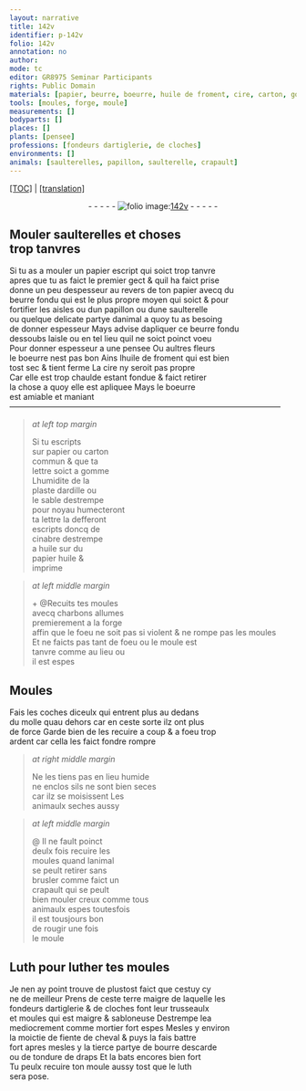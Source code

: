 ```yaml
---
layout: narrative
title: 142v
identifier: p-142v
folio: 142v
annotation: no
author:
mode: tc
editor: GR8975 Seminar Participants
rights: Public Domain
materials: [papier, beurre, boeurre, huile de froment, cire, carton, gomme, ardille, cinabre, huile, charbons, Luth, luther, terre, mortier, fiente de cheval, bourre descarde, tondure de draps, luth]
tools: [moules, forge, moule]
measurements: []
bodyparts: []
places: []
plants: [pensee]
professions: [fondeurs dartiglerie, de cloches]
environments: []
animals: [saulterelles, papillon, saulterelle, crapault]
---
```


<p><a href="{{ site.baseurl }}/diplomatic/">[TOC]</a> | <a href="{{ site.baseurl }}/texts/p-142v_tl/" target="_blank">[translation]</a></p><div class="folio" align="center">- - - - - <a href="http://gallica.bnf.fr/ark:/12148/btv1b10500001g/f290.image" target="_blank"><img src="https://cu-mkp.github.io/2017-workshop-edition/assets/photo-icon.png" alt="folio image: " style="display:inline-block; margin-bottom:-3px;"/>142v</a> - - - - - </div>  
  

## Mouler <span class="al">saulterelles</span> et choses<br/> trop tanvres

 
Si tu as a mouler un <span class="m">papier</span> escript qui soict trop tanvre<br/> apres que tu as faict le premier gect & quil ha faict prise<br/> donne un peu despesseur au revers de ton <span class="m">papier</span> avecq du<br/> <span class="m">beurre</span> fondu qui est le plus propre moyen qui soict & pour<br/> fortifier les aisles ou dun <span class="al">papillon</span> ou dune <span class="al">saulterelle</span><br/> ou quelque delicate partye danimal a quoy tu as besoing<br/> de donner espesseur Mays advise dapliquer ce <span class="m">beurre</span> fondu<br/> dessoubs laisle ou en tel lieu quil ne soict poinct voeu<br/> Pour donner espesseur a une <span class="pa">pensee</span> Ou aultres fleurs<br/> le <span class="m">boeurre</span> nest pas bon Ains l<span class="m">huile de froment</span> qui est bien<br/> tost sec & tient ferme La <span class="m">cire</span> ny seroit pas propre<br/> Car elle est trop chaulde estant fondue & faict retirer<br/> la chose a quoy elle est apliquee Mays le <span class="m">boeurre</span><br/> est amiable et maniant
 —————————————————————————————————— 
> *at left top margin*
> 
> 
>  Si tu escripts<br/> sur <span class="m">papier</span> ou <span class="m">carton</span><br/> commun & que ta<br/> lettre soict a <span class="m">gomme</span><br/> Lhumidite de la<br/> plaste d<span class="m">ardille</span> ou<br/> le sable destrempe<br/> pour noyau humecteront<br/> ta lettre la defferont<br/> escripts doncq de<br/> <span class="m">cinabre</span> destrempe<br/> a <span class="m">huile</span> sur du<br/> <span class="m">papier</span> <span class="m">huile</span> &<br/> imprime
 
> *at left middle margin*
> 
> 
> \+ @Recuits tes <span class="tl">moules</span><br/> avecq <span class="m">charbons</span> allumes<br/> premierement a la <span class="tl">forge</span><br/> affin que le foeu ne soit pas si violent & ne rompe pas les <span class="tl">moules</span><br/> Et ne faicts pas tant de foeu ou le <span class="tl">moule</span> est<br/> tanvre comme au lieu ou<br/> il est espes
 
 
  

## Moules

 
Fais les coches diceulx qui entrent plus au dedans<br/> du molle quau dehors car en ceste sorte ilz ont plus<br/> de force Garde bien de les recuire a coup & a foeu trop<br/> ardent car cella les faict <span class="del">fondre</span> rompre
 
> *at right middle margin*
> 
> 
>  Ne les tiens pas en lieu humide<br/> ne enclos sils ne sont bien seces<br/> car ilz se moisissent Les<br/> animaulx seches aussy
 
> *at left middle margin*
> 
> 
>  @ Il ne fault poinct<br/> deulx fois recuire les<br/> <span class="tl">moules</span> quand lanimal<br/> se peult retirer sans<br/> brusler comme faict un<br/> <span class="al">crapault</span> qui se peult<br/> bien mouler creux comme tous<br/> animaulx espes toutesfois<br/> il est tousjours bon<br/> de rougir une fois<br/> le <span class="tl">moule</span>
 
 
  

## <span class="m">Luth</span> pour <span class="m">luther</span> tes <span class="tl">moules</span>

 
Je nen ay point trouve de plustost faict que cestuy cy<br/> ne de meilleur Prens de ceste <span class="m">terre</span> maigre de laquelle les<br/> <span class="pro">fondeurs dartiglerie</span> & <span class="pro">de cloches</span> font leur trusseaulx<br/> et moules qui est maigre & sabloneuse Destrempe l<span class="del">e</span>a<br/> mediocrement comme <span class="m">mortier</span> fort espes Mesles y environ<br/> la moictie de <span class="m">fiente de cheval</span> & puys la fais battre<br/> fort apres mesles y la tierce partye de <span class="m">bourre descarde</span><br/> ou de <span class="m">tondure de draps</span> Et la bats encores bien fort<br/> Tu peulx recuire ton moule aussy tost que le <span class="m">luth</span><br/> sera pose.
 
